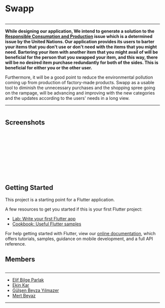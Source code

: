 # Swapp
<div id="hidden-in-page">
    <p align="center">
        <img src="https://github.com/elifbilgep/Swapp/blob/master/assets/git%20images/aa.png" alt="">
    </p>
</div>
<hr>

**While designing our application, We intend to generate a solution to the <a href="https://developers.google.com/community/dsc-solution-challenge/UN-goals">Responsible Consumption and Production</a> issue which is a determined issue by the United Nations. Our application provides its users to barter your items that you don't use or don't need with the items that you might need. Bartering your item with another item that you might avail of will be beneficial for the person that you swapped your item, and this way, there will be no desired item purchase redundantly for both of the sides. This is beneficial for either you or the other user.**

 Furthermore, it will be a good point to reduce the environmental pollution coming up from production of factory-made products. Swapp as a usable tool to diminish the unnecessary purchases and the shopping spree going on the rampage, will be advancing and improving with the new categories and the updates according to the users' needs in a long view.
 
 <hr>
 
 
<p align="center">
        <img src="https://github.com/elifbilgep/Swapp/blob/master/assets/git%20images/Swapp_2.png" alt="">
</p>

## Screenshots

<p align="center">
        <img src="https://github.com/elifbilgep/Swapp/blob/master/assets/git%20images/Screenshot_1616958947.png" alt="">
</p>
<p align="center">
        <img src="https://github.com/elifbilgep/Swapp/blob/master/assets/git%20images/Screenshot_1616958950.png" alt="">
</p>
<p align="center">
        <img src="https://github.com/elifbilgep/Swapp/blob/master/assets/git%20images/Screenshot_1616958970.png" alt="">
</p>
<p align="center">
        <img src="https://github.com/elifbilgep/Swapp/blob/master/assets/git%20images/Screenshot_1616958972.png" alt="">
</p>
<p align="center">
        <img src="https://github.com/elifbilgep/Swapp/blob/master/assets/git%20images/Screenshot_1616958976.png" alt="">
</p>
<p align="center">
        <img src="https://github.com/elifbilgep/Swapp/blob/master/assets/git%20images/Screenshot_1616958989.png" alt="">
</p>
<p align="center">
        <img src="https://github.com/elifbilgep/Swapp/blob/master/assets/git%20images/Screenshot_1616958992.png" alt="">
</p>
<p align="center">
        <img src="https://github.com/elifbilgep/Swapp/blob/master/assets/git%20images/Screenshot_1616958995.png" alt="">
</p>
<p align="center">
        <img src="https://github.com/elifbilgep/Swapp/blob/master/assets/git%20images/Screenshot_1616959001.png" alt="">
</p>
<p align="center">
        <img src="https://github.com/elifbilgep/Swapp/blob/master/assets/git%20images/Screenshot_1616959220.png" alt="">
</p>
<p align="center">
        <img src="https://github.com/elifbilgep/Swapp/blob/master/assets/git%20images/Screenshot_1616959266.png" alt="">
</p>

## Getting Started
This project is a starting point for a Flutter application.

A few resources to get you started if this is your first Flutter project:

- [Lab: Write your first Flutter app](https://flutter.dev/docs/get-started/codelab)
- [Cookbook: Useful Flutter samples](https://flutter.dev/docs/cookbook)

For help getting started with Flutter, view our
[online documentation](https://flutter.dev/docs), which offers tutorials,
samples, guidance on mobile development, and a full API reference.

## Members
<p align="center">
        <img src="https://github.com/elifbilgep/Swapp/blob/master/assets/git%20images/fotolu.png" alt="">
</p>

<hr>
<p>
    
- [Elif Bilge Parlak](https://www.linkedin.com/in/elif-bilge-parlak-b35818196)
- [Ekin Kar](https://www.linkedin.com/in/ekin-kar-9028a5194)
- [Gülşen Beyza Yılmazer](https://www.linkedin.com/in/g%C3%BCl%C5%9Fen-beyza-y%C4%B1lmazer-6391551a5)
- [Mert Beyaz](https://www.linkedin.com/in/mert-beyaz-a26096206)

</p>
<hr>

